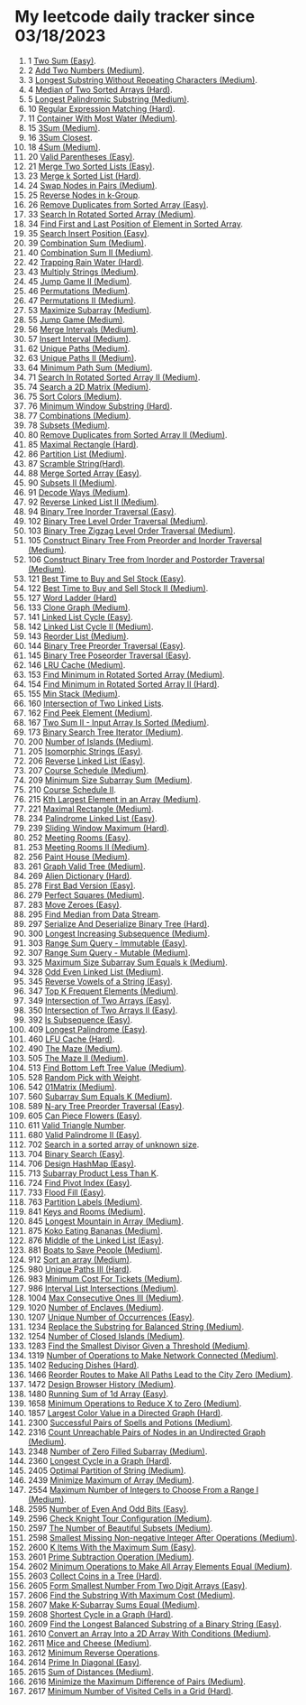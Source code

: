 # My leetcode daily tracker since 03/18/2023
1. 1 [Two Sum (Easy)](https://github.com/calebhuangsea/Leetcode/tree/main/leetcode/src/E1TwoSum).
2. 2 [Add Two Numbers (Medium)](https://github.com/calebhuangsea/Leetcode/tree/main/leetcode/src/M2AddTwoNumbers).
3. 3 [Longest Substring Without Repeating Characters (Medium)](https://github.com/calebhuangsea/Leetcode/tree/main/leetcode/src/M3LongestSubstringWithoutRepeatingCharacters).
4. 4 [Median of Two Sorted Arrays (Hard)](https://github.com/calebhuangsea/Leetcode/tree/main/leetcode/src/H4MedianOfTwoSortedArrays).
5. 5 [Longest Palindromic Substring (Medium)](https://github.com/calebhuangsea/Leetcode/tree/main/leetcode/src/M5LongestPalindromicSubstring).
6. 10 [Regular Expression Matching (Hard)](https://github.com/calebhuangsea/Leetcode/tree/main/leetcode/src/H10RegularExpressionMatching).
7. 11 [Container With Most Water (Medium)](https://github.com/calebhuangsea/Leetcode/tree/main/leetcode/src/M11ContainerWithMostWater).
8. 15 [3Sum (Medium)](https://github.com/calebhuangsea/Leetcode/tree/main/leetcode/src/M15_3Sum).
9. 16 [3Sum Closest](https://github.com/calebhuangsea/Leetcode/tree/main/leetcode/src/M16_3SumClosest).
10. 18 [4Sum (Medium)](https://github.com/calebhuangsea/Leetcode/tree/main/leetcode/src/M18_4Sum).
11. 20 [Valid Parentheses (Easy)](https://github.com/calebhuangsea/Leetcode/tree/main/leetcode/src/E20ValidParentheses).
12. 21 [Merge Two Sorted Lists (Easy)](https://github.com/calebhuangsea/Leetcode/tree/main/leetcode/src/E21MergeTwoSortedLists).
13. 23 [Merge k Sorted List (Hard)](https://github.com/calebhuangsea/Leetcode/tree/main/leetcode/src/H23MergeKSortedLists).
14. 24 [Swap Nodes in Pairs (Medium)](https://github.com/calebhuangsea/Leetcode/tree/main/leetcode/src/M24SwapNodesInPairs).
15. 25 [Reverse Nodes in k-Group](https://github.com/calebhuangsea/Leetcode/tree/main/leetcode/src/H25ReverseNodesInK_Groups).
16. 26 [Remove Duplicates from Sorted Array (Easy)](https://github.com/calebhuangsea/Leetcode/tree/main/leetcode/src/E26RemoveDuplicatesFromSortedArray).
17. 33 [Search In Rotated Sorted Array (Medium)](https://github.com/calebhuangsea/Leetcode/tree/main/leetcode/src/M33SearchInRotatedSortedArray).
18. 34 [Find First and Last Position of Element in Sorted Array](https://github.com/calebhuangsea/Leetcode/tree/main/leetcode/src/M34FindFirstAndLastPostionOfElementInSortedArray).
19. 35 [Search Insert Position (Easy)](https://github.com/calebhuangsea/Leetcode/tree/main/leetcode/src/E35SearchInsertPosition).
20. 39 [Combination Sum (Medium)](https://github.com/calebhuangsea/Leetcode/tree/main/leetcode/src/M39CombinationSum).
21. 40 [Combination Sum II (Medium)](https://github.com/calebhuangsea/Leetcode/tree/main/leetcode/src/M40CombinationSumII).
22. 42 [Trapping Rain Water (Hard)](https://github.com/calebhuangsea/Leetcode/tree/main/leetcode/src/H42TrappingRainWater).
23. 43 [Multiply Strings (Medium)](https://github.com/calebhuangsea/Leetcode/tree/main/leetcode/src/M43MultiplyStrings).
24. 45 [Jump Game II (Medium)](https://github.com/calebhuangsea/Leetcode/tree/main/leetcode/src/M45JumpGameII).
25. 46 [Permutations (Medium)](https://github.com/calebhuangsea/Leetcode/tree/main/leetcode/src/M46Permutations).
26. 47 [Permutations II (Medium)](https://github.com/calebhuangsea/Leetcode/tree/main/leetcode/src/M47PermutationsII).
27. 53 [Maximize Subarray (Medium)](https://github.com/calebhuangsea/Leetcode/tree/main/leetcode/src/M53MaximumSubarray).
28. 55 [Jump Game (Medium)](https://github.com/calebhuangsea/Leetcode/tree/main/leetcode/src/M55JumpGame).
29. 56 [Merge Intervals (Medium)](https://github.com/calebhuangsea/Leetcode/tree/main/leetcode/src/M56MergeIntervals).
30. 57 [Insert Interval (Medium)](https://github.com/calebhuangsea/Leetcode/tree/main/leetcode/src/M57InsertInterval).
31. 62 [Unique Paths (Medium)](https://github.com/calebhuangsea/Leetcode/tree/main/leetcode/src/M62UniquePaths).
32. 63 [Unique Paths II (Medium)](https://github.com/calebhuangsea/Leetcode/tree/main/leetcode/src/M63UniquePathsII).
33. 64 [Minimum Path Sum (Medium)](https://github.com/calebhuangsea/Leetcode/tree/main/leetcode/src/M64MinimumPathSum).
34. 71 [Search In Rotated Sorted Array II (Medium)](https://github.com/calebhuangsea/Leetcode/tree/main/leetcode/src/M71SearchInRotatedSortedArrayII).
35. 74 [Search a 2D Matrix (Medium)](https://github.com/calebhuangsea/Leetcode/tree/main/leetcode/src/M74SearchA2DMatrix).
36. 75 [Sort Colors (Medium)](https://github.com/calebhuangsea/Leetcode/tree/main/leetcode/src/M75SortColors).
37. 76 [Minimum Window Substring (Hard)](https://github.com/calebhuangsea/Leetcode/tree/main/leetcode/src/H76MinimumWindowSubstring).
38. 77 [Combinations (Medium)](https://github.com/calebhuangsea/Leetcode/tree/main/leetcode/src/M77Combinations).
39. 78 [Subsets (Medium)](https://github.com/calebhuangsea/Leetcode/tree/main/leetcode/src/M78Subsets).
40. 80 [Remove Duplicates from Sorted Array II (Medium)](https://github.com/calebhuangsea/Leetcode/tree/main/leetcode/src/M80RemoveDuplicatedFromSortedArrayII).
41. 85 [Maximal Rectangle (Hard)](https://github.com/calebhuangsea/Leetcode/tree/main/leetcode/src/H85MaximalRectangle).
42. 86 [Partition List (Medium)](https://github.com/calebhuangsea/Leetcode/tree/main/leetcode/src/MPartitionList).
43. 87 [Scramble String(Hard)](https://github.com/calebhuangsea/Leetcode/tree/main/leetcode/src/H87ScrambleString).
44. 88 [Merge Sorted Array (Easy)](https://github.com/calebhuangsea/Leetcode/tree/main/leetcode/src/E88MergeSodtedArray).
45. 90 [Subsets II (Medium)](https://github.com/calebhuangsea/Leetcode/tree/main/leetcode/src/M90SubsetsII).
46. 91 [Decode Ways (Medium)](https://github.com/calebhuangsea/Leetcode/tree/main/leetcode/src/M91DecodeWays).
47. 92 [Reverse Linked List II (Medium)](https://github.com/calebhuangsea/Leetcode/tree/main/leetcode/src/M92ReverseLinkedListII).
48. 94 [Binary Tree Inorder Traversal (Easy)](https://github.com/calebhuangsea/Leetcode/tree/main/leetcode/src/E94BinaryTreeInorderTraversal).
49. 102 [Binary Tree Level Order Traversal (Medium)](https://github.com/calebhuangsea/Leetcode/tree/main/leetcode/src/M102BinaryTreeLevelOrderTraversal).
50. 103 [Binary Tree Zigzag Level Order Traversal (Medium)](https://github.com/calebhuangsea/Leetcode/tree/main/leetcode/src/M103BinaryTreeZigzagLevelOrderTraversal).
51. 105 [Construct Binary Tree From Preorder and Inorder Traversal (Medium)](https://github.com/calebhuangsea/Leetcode/tree/main/leetcode/src/M105ConstructBinaryTreeFromPreorderAndInorderTraversal).
52. 106 [Construct Binary Tree from Inorder and Postorder Traversal (Medium)](https://github.com/calebhuangsea/Leetcode/tree/main/leetcode/src/M106ConstructBinaryTreefromInorderandPostorderTraversal).
53. 121 [Best Time to Buy and Sel Stock (Easy)](https://github.com/calebhuangsea/Leetcode/tree/main/leetcode/src/E121BestTimeToBuyAndSellStock).
54. 122 [Best Time to Buy and Sell Stock II (Medium)](https://github.com/calebhuangsea/Leetcode/tree/main/leetcode/src/M122BestTimeToBuyAndSellStockII).
55. 127 [Word Ladder (Hard)](https://github.com/calebhuangsea/Leetcode/tree/main/leetcode/src/H127WordLadder)
56. 133 [Clone Graph (Medium)](https://github.com/calebhuangsea/Leetcode/tree/main/leetcode/src/M133CloneGraph).
57. 141 [Linked List Cycle (Easy)](https://github.com/calebhuangsea/Leetcode/tree/main/leetcode/src/E141LinkedListCycle).
58. 142 [Linked List Cycle II (Medium)](https://github.com/calebhuangsea/Leetcode/tree/main/leetcode/src/M142LinkedListCycleII).
59. 143 [Reorder List (Medium)](https://github.com/calebhuangsea/Leetcode/tree/main/leetcode/src/M143ReorderList).
60. 144 [Binary Tree Preorder Traversal (Easy)](https://github.com/calebhuangsea/Leetcode/tree/main/leetcode/src/E144BinaryTreePreorderTraversal).
61. 145 [Binary Tree Poseorder Traversal (Easy)](https://github.com/calebhuangsea/Leetcode/tree/main/leetcode/src/E145BinaryTreePostorderTraversal).
62. 146 [LRU Cache (Medium)](https://github.com/calebhuangsea/Leetcode/tree/main/leetcode/src/MLRUCache).
63. 153 [Find Minimum in Rotated Sorted Array (Medium)](https://github.com/calebhuangsea/Leetcode/tree/main/leetcode/src/M153FindMinimuminRotatedSortedArray).
64. 154 [Find Minimum in Rotated Sorted Array II (Hard)](https://github.com/calebhuangsea/Leetcode/tree/main/leetcode/src/H154FindMinimumInRotatedSortedArrayII).
65. 155 [Min Stack (Medium)](https://github.com/calebhuangsea/Leetcode/tree/main/leetcode/src/M155MinStack).
66. 160 [Intersection of Two Linked Lists](https://github.com/calebhuangsea/Leetcode/tree/main/leetcode/src/E160IntersectionOfTwoLinkedLists).
67. 162 [Find Peek Element (Medium)](https://github.com/calebhuangsea/Leetcode/tree/main/leetcode/src/M162FindPeekElement).
68. 167 [Two Sum II - Input Array Is Sorted (Medium)](https://github.com/calebhuangsea/Leetcode/tree/main/leetcode/src/M167TwoSumIIInputArrayIsSorted).
69. 173 [Binary Search Tree Iterator (Medium)](https://github.com/calebhuangsea/Leetcode/tree/main/leetcode/src/M173BinarySearchTreeIterator).
70. 200 [Number of Islands (Medium)](https://github.com/calebhuangsea/Leetcode/tree/main/leetcode/src/M200NumberOfIslands).
71. 205 [Isomorphic Strings (Easy)](https://github.com/calebhuangsea/Leetcode/tree/main/leetcode/src/E205IsomorphicStrings).
72. 206 [Reverse Linked List (Easy)](https://github.com/calebhuangsea/Leetcode/tree/main/leetcode/src/E206ReverseLinkedList).
73. 207 [Course Schedule (Medium)](https://github.com/calebhuangsea/Leetcode/tree/main/leetcode/src/M207CourseSchedule).
74. 209 [Minimum Size Subarray Sum (Medium)](https://github.com/calebhuangsea/Leetcode/tree/main/leetcode/src/M209MinimumSizeSubarraySum).
75. 210 [Course Schedule II](https://github.com/calebhuangsea/Leetcode/tree/main/leetcode/src/M210CourseScheduleII).
76. 215 [Kth Largest Element in an Array (Medium)](https://github.com/calebhuangsea/Leetcode/tree/main/leetcode/src/M215KthLargestElementInAnArray).
77. 221 [Maximal Rectangle (Medium)](https://github.com/calebhuangsea/Leetcode/tree/main/leetcode/src/M221MaximalRectangle).
78. 234 [Palindrome Linked List (Easy)](https://github.com/calebhuangsea/Leetcode/tree/main/leetcode/src/E234PalindromeLinkedList).
79. 239 [Sliding Window Maximum (Hard)](https://github.com/calebhuangsea/Leetcode/tree/main/leetcode/src/H239SlidingWindowMaximum).
80. 252 [Meeting Rooms (Easy)](https://github.com/calebhuangsea/Leetcode/tree/main/leetcode/src/E252MeetingRooms).
81. 253 [Meeting Rooms II (Medium)](https://github.com/calebhuangsea/Leetcode/tree/main/leetcode/src/M253MeetingRoomsII).
82. 256 [Paint House (Medium)](https://github.com/calebhuangsea/Leetcode/tree/main/leetcode/src/M256PaintHouse).
83. 261 [Graph Valid Tree (Medium)](https://github.com/calebhuangsea/Leetcode/tree/main/leetcode/src/M261GraphValidTree).
84. 269 [Alien Dictionary (Hard)](https://github.com/calebhuangsea/Leetcode/tree/main/leetcode/src/H269AlienDictionary).
85. 278 [First Bad Version (Easy)](https://github.com/calebhuangsea/Leetcode/tree/main/leetcode/src/E278FirstBadVersion).
86. 279 [Perfect Squares (Medium)](https://github.com/calebhuangsea/Leetcode/tree/main/leetcode/src/M279PerfectSquares).
87. 283 [Move Zeroes (Easy)](https://github.com/calebhuangsea/Leetcode/tree/main/leetcode/src/E283MoveZeros).
88. 295 [Find Median from Data Stream](https://github.com/calebhuangsea/Leetcode/tree/main/leetcode/src/H295FindMedianFromDataStream).
89. 297 [Serialize And Deserialize Binary Tree (Hard)](https://github.com/calebhuangsea/Leetcode/tree/main/leetcode/src/H297SerializeAndDeserializeBinaryTree).
90. 300 [Longest Increasing Subsequence (Medium)](https://github.com/calebhuangsea/Leetcode/tree/main/leetcode/src/M300LongestIncreasingSubsequence).
91. 303 [Range Sum Query - Immutable (Easy)](https://github.com/calebhuangsea/Leetcode/tree/main/leetcode/src/E303RangeSumQuery_Immutable).
92. 307 [Range Sum Query - Mutable (Medium)](https://github.com/calebhuangsea/Leetcode/tree/main/leetcode/src/M307RangeSumQueryMutable).
93. 325 [Maximum Size Subarray Sum Equals k (Medium)](https://github.com/calebhuangsea/Leetcode/tree/main/leetcode/src/M325MaximumSizeSubarraySumEqualsK).
94. 328 [Odd Even Linked List (Medium)](https://github.com/calebhuangsea/Leetcode/tree/main/leetcode/src/M328OddEvenLinkedList).
95. 345 [Reverse Vowels of a String (Easy)](https://github.com/calebhuangsea/Leetcode/tree/main/leetcode/src/E345ReverseVowelsOfAString).
96. 347 [Top K Frequent Elements (Medium)](https://github.com/calebhuangsea/Leetcode/tree/main/leetcode/src/M347TopKFrequentElements).
97. 349 [Intersection of Two Arrays (Easy)](https://github.com/calebhuangsea/Leetcode/tree/main/leetcode/src/E349IntersectionofTwoArrays).
98. 350 [Intersection of Two Arrays II (Easy)](https://github.com/calebhuangsea/Leetcode/tree/main/leetcode/src/E350IntersectionofTwoArraysII).
99. 392 [Is Subsequence (Easy)](https://github.com/calebhuangsea/Leetcode/tree/main/leetcode/src/E392IsSubsequence).
100. 409 [Longest Palindrome (Easy)](https://github.com/calebhuangsea/Leetcode/tree/main/leetcode/src/E409LongestPalindrome).
101. 460 [LFU Cache (Hard)](https://github.com/calebhuangsea/Leetcode/tree/main/leetcode/src/H460LFUCache).
102. 490 [The Maze (Medium)](https://github.com/calebhuangsea/Leetcode/tree/main/leetcode/src/M490TheMaze).
103. 505 [The Maze II (Medium)](https://github.com/calebhuangsea/Leetcode/tree/main/leetcode/src/M505TheMazeII).
104. 513 [Find Bottom Left Tree Value (Medium)](https://github.com/calebhuangsea/Leetcode/tree/main/leetcode/src/M513FindBottomLeftTreeValue).
105. 528 [Random Pick with Weight](https://github.com/calebhuangsea/Leetcode/tree/main/leetcode/src/M528RandomPickWithWeight).
106. 542 [01Matrix (Medium)](https://github.com/calebhuangsea/Leetcode/tree/main/leetcode/src/M542_01Matrix).
107. 560 [Subarray Sum Equals K (Medium)](https://github.com/calebhuangsea/Leetcode/tree/main/leetcode/src/M560SubarraySumEqualsK).
108. 589 [N-ary Tree Preorder Traversal (Easy)](https://github.com/calebhuangsea/Leetcode/tree/main/leetcode/src/E589NaryTreePreorderTraversal).
109. 605 [Can Piece Flowers (Easy)](https://github.com/calebhuangsea/Leetcode/tree/main/leetcode/src/E605CanPieceFlowers).
110. 611 [Valid Triangle Number](https://github.com/calebhuangsea/Leetcode/tree/main/leetcode/src/M611ValidTriangleNumber).
111. 680 [Valid Palindrome II (Easy)](https://github.com/calebhuangsea/Leetcode/tree/main/leetcode/src/E680ValidPalindromeII).
112. 702 [Search in a sorted array of unknown size](https://github.com/calebhuangsea/Leetcode/tree/main/leetcode/src/M702SearchInASortedArrayOfUnknownSize).
113. 704 [Binary Search (Easy)](https://github.com/calebhuangsea/Leetcode/tree/main/leetcode/src/E704BinarySearch).
114. 706 [Design HashMap (Easy)](https://github.com/calebhuangsea/Leetcode/tree/main/leetcode/src/E706DesignHashMap).
115. 713 [Subarray Product Less Than K](https://github.com/calebhuangsea/Leetcode/tree/main/leetcode/src/M713SubarrayProductLessThanK).
116. 724 [Find Pivot Index (Easy)](https://github.com/calebhuangsea/Leetcode/tree/main/leetcode/src/E724FindPivotIndex).
117. 733 [Flood Fill (Easy)](https://github.com/calebhuangsea/Leetcode/tree/main/leetcode/src/E733FloodFill).
118. 763 [Partition Labels (Medium)](https://github.com/calebhuangsea/Leetcode/tree/main/leetcode/src/M763PartitionLabels).
119. 841 [Keys and Rooms (Medium)](https://github.com/calebhuangsea/Leetcode/tree/main/leetcode/src/M841KeysAndRooms).
120. 845 [Longest Mountain in Array (Medium)](https://github.com/calebhuangsea/Leetcode/tree/main/leetcode/src/M845LongestMountainInArray).
121. 875 [Koko Eating Bananas (Medium)](https://github.com/calebhuangsea/Leetcode/tree/main/leetcode/src/M875KokoEatingBananas).
122. 876 [Middle of the Linked List (Easy)](https://github.com/calebhuangsea/Leetcode/tree/main/leetcode/src/E876MiddleoftheLinkedList).
123. 881 [Boats to Save People (Medium)](https://github.com/calebhuangsea/Leetcode/tree/main/leetcode/src/M881BoatsToSavePeople).
124. 912 [Sort an array (Medium)](https://github.com/calebhuangsea/Leetcode/tree/main/leetcode/src/M912SortAnArray).
125. 980 [Unique Paths III (Hard)](https://github.com/calebhuangsea/Leetcode/tree/main/leetcode/src/H980UniquePathsIII).
126. 983 [Minimum Cost For Tickets (Medium)](https://github.com/calebhuangsea/Leetcode/tree/main/leetcode/src/M983MinimumCostForTickets).
127. 986 [Interval List Intersections (Medium)](https://github.com/calebhuangsea/Leetcode/tree/main/leetcode/src/M986IntervalListIntersections).
128. 1004 [Max Consecutive Ones III (Medium)](https://github.com/calebhuangsea/Leetcode/tree/main/leetcode/src/M1004MaxConsecutiveOnesIII).
129. 1020 [Number of Enclaves (Medium)](https://github.com/calebhuangsea/Leetcode/tree/main/leetcode/src/M1020NumberOfEnclaves).
130. 1207 [Unique Number of Occurrences (Easy)](https://github.com/calebhuangsea/Leetcode/tree/main/leetcode/src/E1207UniqueNumberOfOccurrences).
131. 1234 [Replace the Substring for Balanced String (Medium)](https://github.com/calebhuangsea/Leetcode/tree/main/leetcode/src/M1234ReplaceTheSubstringForBalancedString).
132. 1254 [Number of Closed Islands (Medium)](https://github.com/calebhuangsea/Leetcode/tree/main/leetcode/src/M1254NumberOfClosedIsland).
133. 1283 [Find the Smallest Divisor Given a Threshold (Medium)](https://github.com/calebhuangsea/Leetcode/tree/main/leetcode/src/M1283FindTheSmallestDivisorGivenAThreshold).
134. 1319 [Number of Operations to Make Network Connected (Medium)](https://github.csom/calebhuangsea/Leetcode/tree/main/leetcode/src/M1319NumberOfOperationsToMakeNetworkConnected).
135. 1402 [Reducing Dishes (Hard)](https://github.com/calebhuangsea/Leetcode/tree/main/leetcode/src/H1402ReducingDishes).
136. 1466 [Reorder Routes to Make All Paths Lead to the City Zero (Medium)](https://github.com/calebhuangsea/Leetcode/tree/main/leetcode/src/M1466ReorderRoutesToMakeAllPathsLeadToTheCityZero).
137. 1472 [Design Browser History (Medium)](https://github.com/calebhuangsea/Leetcode/tree/main/leetcode/src/M1472DesignBrowserHistory).
138. 1480 [Running Sum of 1d Array (Easy)](https://github.com/calebhuangsea/Leetcode/tree/main/leetcode/src/E1480RunningSumOf1dArray).
139. 1658 [Minimum Operations to Reduce X to Zero (Medium)](https://github.com/calebhuangsea/Leetcode/tree/main/leetcode/src/M1658MinimumOperationsToReduceXToZero).
140. 1857 [Largest Color Value in a Directed Graph (Hard)](https://github.com/calebhuangsea/Leetcode/tree/main/leetcode/src/H1857LargestColorValueinaDirectedGraph).
141. 2300 [Successful Pairs of Spells and Potions (Medium)](https://github.com/calebhuangsea/Leetcode/tree/main/leetcode/src/M2300SuccessfulPairsOfSpellsAndPotions).
142. 2316 [Count Unreachable Pairs of Nodes in an Undirected Graph (Medium)](https://github.com/calebhuangsea/Leetcode/tree/main/leetcode/src/M1472DesignBrowserHistory).
143. 2348 [Number of Zero Filled Subarray (Medium)](https://github.com/calebhuangsea/Leetcode/tree/main/leetcode/src/M2316CountUnreachablePairsOfNodesInAnUndirectedGraph).
144. 2360 [Longest Cycle in a Graph (Hard)](https://github.com/calebhuangsea/Leetcode/tree/main/leetcode/src/H2360LongestCycleInAGraph).
145. 2405 [Optimal Partition of String (Medium)](https://github.com/calebhuangsea/Leetcode/tree/main/leetcode/src/M2405OptimalPartitionOfString).
146. 2439 [Minimize Maximum of Array (Medium)](https://github.com/calebhuangsea/Leetcode/tree/main/leetcode/src/M2439MinimizeMaximumOfArray).
147. 2554 [Maximum Number of Integers to Choose From a Range I (Medium)](https://github.com/calebhuangsea/Leetcode/tree/main/leetcode/src/M2554MaximumNumberOfIntegersToChooseFromARangeI).
148. 2595 [Number of Even And Odd Bits (Easy)](https://github.com/calebhuangsea/Leetcode/tree/main/leetcode/src/E2595NumberOfEvenAndOddBits).
149. 2596 [Check Knight Tour Configuration (Medium)](https://github.com/calebhuangsea/Leetcode/tree/main/leetcode/src/M2596CheckKnightTourConfiguration).
150. 2597 [The Number of Beautiful Subsets (Medium)](https://github.com/calebhuangsea/Leetcode/tree/main/leetcode/src/M2597TheNumberOfBeautifulSubsets).
151. 2598 [Smallest Missing Non-negative Integer After Operations (Medium)](https://github.com/calebhuangsea/Leetcode/tree/main/leetcode/src/M2598SmallestMissingNon_negativeIntegerAfterOperations).
152. 2600 [K Items With the Maximum Sum (Easy)](https://github.com/calebhuangsea/Leetcode/blob/main/LCContest/src/Weekly338/Q1.java).
153. 2601 [Prime Subtraction Operation (Medium)](https://github.com/calebhuangsea/Leetcode/blob/main/LCContest/src/Weekly338/Q2.java).
154. 2602 [Minimum Operations to Make All Array Elements Equal (Medium)](https://github.com/calebhuangsea/Leetcode/blob/main/LCContest/src/Weekly338/Q3.java).
155. 2603 [Collect Coins in a Tree (Hard)](https://github.com/calebhuangsea/Leetcode/blob/main/LCContest/src/Weekly338/Q4.java).
156. 2605 [Form Smallest Number From Two Digit Arrays (Easy)](https://github.com/calebhuangsea/Leetcode/blob/main/LCContest/src/Biweekly101/Q1.java).
157. 2606 [Find the Substring With Maximum Cost (Medium)](https://github.com/calebhuangsea/Leetcode/blob/main/LCContest/src/Biweekly101/Q2.java).
158. 2607 [Make K-Subarray Sums Equal (Medium)](https://github.com/calebhuangsea/Leetcode/tree/main/leetcode/src/M2607MakeK_SubarraySumsEqual).
159. 2608 [Shortest Cycle in a Graph (Hard)](https://github.com/calebhuangsea/Leetcode/blob/main/LCContest/src/Biweekly101/Q4.java).
160. 2609 [Find the Longest Balanced Substring of a Binary String (Easy)](https://github.com/calebhuangsea/Leetcode/blob/main/LCContest/src/Weekly339/Q1.java).
161. 2610 [Convert an Array Into a 2D Array With Conditions (Medium)](https://github.com/calebhuangsea/Leetcode/blob/main/LCContest/src/Weekly339/Q2.java).
162. 2611 [Mice and Cheese (Medium)](https://github.com/calebhuangsea/Leetcode/blob/main/LCContest/src/Weekly339/Q3.java).
163. 2612 [Minimum Reverse Operations](https://github.com/calebhuangsea/Leetcode/tree/main/leetcode/src/H2612MinimumReverseOperations).
164. 2614 [Prime In Diagonal (Easy)](https://github.com/calebhuangsea/Leetcode/blob/main/LCContest/src/Weekly340/Q1.java).
165. 2615 [Sum of Distances (Medium)](https://github.com/calebhuangsea/Leetcode/blob/main/LCContest/src/Weekly340/Q2.java).
166. 2616 [Minimize the Maximum Difference of Pairs (Medium)](https://github.com/calebhuangsea/Leetcode/blob/main/LCContest/src/Weekly340/Q3.java).
167. 2617 [Minimum Number of Visited Cells in a Grid (Hard)](https://github.com/calebhuangsea/Leetcode/blob/main/LCContest/src/Weekly340/Q4.java).
